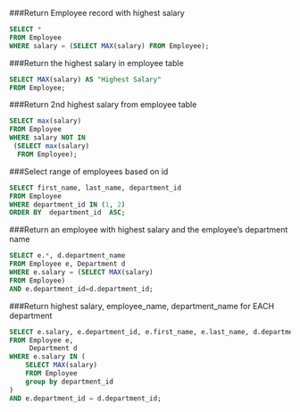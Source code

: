 ###Return Employee record with highest salary

```sql
SELECT * 
FROM Employee
WHERE salary = (SELECT MAX(salary) FROM Employee);
```

###Return the highest salary in employee table

```sql
SELECT MAX(salary) AS "Highest Salary"
FROM Employee;
```

###Return 2nd highest salary from employee table

```sql
SELECT max(salary) 
FROM Employee 
WHERE salary NOT IN
 (SELECT max(salary) 
  FROM Employee);
```

###Select range of employees based on id

```sql
SELECT first_name, last_name, department_id
FROM Employee
WHERE department_id IN (1, 2)
ORDER BY  department_id  ASC;
```

###Return an employee with highest salary and the employee’s department name

```sql
SELECT e.*, d.department_name 
FROM Employee e, Department d
WHERE e.salary = (SELECT MAX(salary) 
FROM Employee) 
AND e.department_id=d.department_id;
```

###Return highest salary, employee_name, department_name for EACH department

```sql
SELECT e.salary, e.department_id, e.first_name, e.last_name, d.department_name
FROM Employee e,
     Department d
WHERE e.salary IN (
    SELECT MAX(salary)
    FROM Employee
    group by department_id
)
AND e.department_id = d.department_id;
```

